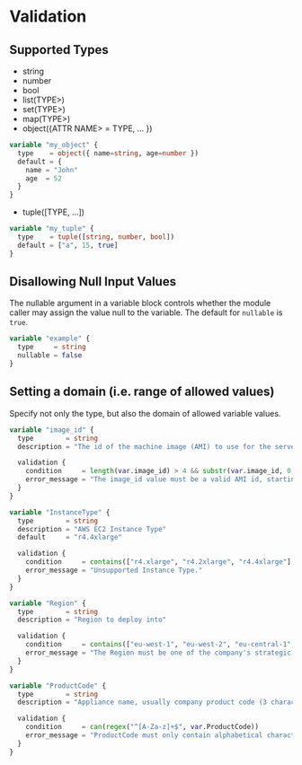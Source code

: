 # Validation

## Supported Types

* string
* number
* bool
* list(TYPE>)
* set(TYPE>)
* map(TYPE>)
* object({ATTR NAME> = TYPE, ... })

```terraform
variable "my_object" {
  type    = object({ name=string, age=number })
  default = {
    name = "John"
    age  = 52
  }
}
```

* tuple([TYPE, ...])

```terraform
variable "my_tuple" {
  type    = tuple([string, number, bool])
  default = ["a", 15, true]
}
```

## Disallowing Null Input Values

The nullable argument in a variable block controls whether the module caller may assign the value null to the variable.
The default for `nullable` is `true`.

```terraform
variable "example" {
  type     = string
  nullable = false
}
```

## Setting a domain (i.e. range of allowed values)

Specify not only the type, but also the domain of allowed variable values.

```terraform
variable "image_id" {
  type        = string
  description = "The id of the machine image (AMI) to use for the server."

  validation {
    condition     = length(var.image_id) > 4 && substr(var.image_id, 0, 4) == "ami-"
    error_message = "The image_id value must be a valid AMI id, starting with \"ami-\"."
  }
}

variable "InstanceType" {
  type        = string
  description = "AWS EC2 Instance Type"
  default     = "r4.4xlarge"

  validation {
    condition     = contains(["r4.xlarge", "r4.2xlarge", "r4.4xlarge"], var.InstanceType)
    error_message = "Unsupported Instance Type."
  }
}

variable "Region" {
  type        = string
  description = "Region to deploy into"

  validation {
    condition     = contains(["eu-west-1", "eu-west-2", "eu-central-1", "us-east-1", "us-east-2"], var.Region)
    error_message = "The Region must be one of the company's strategic AWS regions."
  }
}

variable "ProductCode" {
  type        = string
  description = "Appliance name, usually company product code (3 characters, upper case)."

  validation {
    condition     = can(regex("^[A-Za-z]+$", var.ProductCode))
    error_message = "ProductCode must only contain alphabetical characters."
  }
}
```
